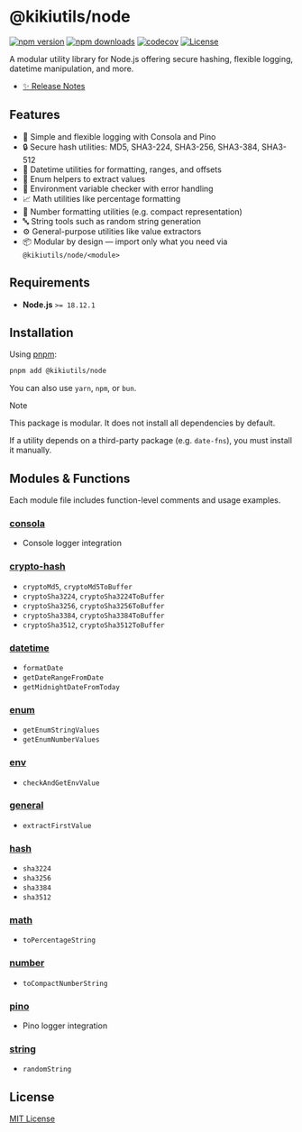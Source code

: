 # @kikiutils/node

[![npm version][npm-version-src]][npm-version-href]
[![npm downloads][npm-downloads-src]][npm-downloads-href]
[![codecov][codecov-src]][codecov-href]
[![License][license-src]][license-href]

A modular utility library for Node.js offering secure hashing, flexible logging, datetime manipulation, and more.

- [✨ Release Notes](./CHANGELOG.md)

## Features

- 📜 Simple and flexible logging with Consola and Pino
- 🔒 Secure hash utilities: MD5, SHA3-224, SHA3-256, SHA3-384, SHA3-512
- 📅 Datetime utilities for formatting, ranges, and offsets
- 🔢 Enum helpers to extract values
- 🌱 Environment variable checker with error handling
- 📈 Math utilities like percentage formatting
- 💎 Number formatting utilities (e.g. compact representation)
- 🔤 String tools such as random string generation
- ⚙️ General-purpose utilities like value extractors
- 📦 Modular by design — import only what you need via `@kikiutils/node/<module>`

## Requirements

- **Node.js** `>= 18.12.1`

## Installation

Using [pnpm](https://pnpm.io):

```bash
pnpm add @kikiutils/node
```

You can also use `yarn`, `npm`, or `bun`.

> [!NOTE]
> This package is modular. It does not install all dependencies by default.
>
> If a utility depends on a third-party package (e.g. `date-fns`), you must install it manually.

## Modules & Functions

Each module file includes function-level comments and usage examples.

### [consola](./src/consola.ts)

- Console logger integration

### [crypto-hash](./src/crypto-hash.ts)

- `cryptoMd5`, `cryptoMd5ToBuffer`
- `cryptoSha3224`, `cryptoSha3224ToBuffer`
- `cryptoSha3256`, `cryptoSha3256ToBuffer`
- `cryptoSha3384`, `cryptoSha3384ToBuffer`
- `cryptoSha3512`, `cryptoSha3512ToBuffer`

### [datetime](./src/datetime.ts)

- `formatDate`
- `getDateRangeFromDate`
- `getMidnightDateFromToday`

### [enum](./src/enum.ts)

- `getEnumStringValues`
- `getEnumNumberValues`

### [env](./src/env.ts)

- `checkAndGetEnvValue`

### [general](./src/general.ts)

- `extractFirstValue`

### [hash](./src/hash.ts)

- `sha3224`
- `sha3256`
- `sha3384`
- `sha3512`

### [math](./src/math.ts)

- `toPercentageString`

### [number](./src/number.ts)

- `toCompactNumberString`

### [pino](./src/pino.ts)

- Pino logger integration

### [string](./src/string.ts)

- `randomString`

## License

[MIT License](./LICENSE)

<!-- Badges -->
[npm-version-href]: https://npmjs.com/package/@kikiutils/node
[npm-version-src]: https://img.shields.io/npm/v/@kikiutils/node/latest.svg?style=flat&colorA=18181B&colorB=28CF8D

[npm-downloads-href]: https://npmjs.com/package/@kikiutils/node
[npm-downloads-src]: https://img.shields.io/npm/dm/@kikiutils/node.svg?style=flat&colorA=18181B&colorB=28CF8D

[codecov-href]: https://codecov.io/github/kikiutils/node
[codecov-src]: https://codecov.io/github/kikiutils/node/graph/badge.svg?token=GRSQ7JO39E

[license-href]: https://github.com/kikiutils/node/blob/main/LICENSE
[license-src]: https://img.shields.io/npm/l/@kikiutils/node.svg?style=flat&colorA=18181B&colorB=28CF8D
